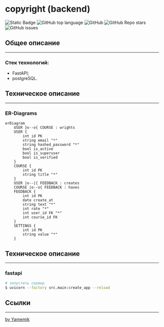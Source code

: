 ﻿# copyright (backend)

![Static Badge](https://img.shields.io/badge/Yamemik-copyright)
![GitHub top language](https://img.shields.io/github/languages/top/Yamemik/copyright)
![GitHub](https://img.shields.io/github/license/Yamemik/copyright)
![GitHub Repo stars](https://img.shields.io/github/stars/Yamemik/copyright)
![GitHub issues](https://img.shields.io/github/issues/Yamemik/copyright)


## Общее описание
_____

### Стек технологий:
  - FastAPI;
  - postgreSQL.

## Техническое описание
_____

### ER-Diagrams
```mermaid
erDiagram
    USER }o--o{ COURSE : wrights    
    USER {
        int id PK      
        string email "*"
        string hashed_password "*"
        bool is_active
        bool is_superuser
        bool is_verified        
    }
    COURSE {
        int id PK
        string title "*"               
    }
    USER |o--|{ FEEDBACK : creates
    COURSE |o--o{ FEEDBACK : haves
    FEEDBACK {
        int id PK
        date create_at
        string text "*"
        int rate "*"
        int user_id FK "*"
        int course_id FK
    }
    SETTINGS {
        int id PK
        string value "*"
    }
```


## Техническое описание
_____

### fastapi
```bash
# запустить сервер
$ uvicorn --factory src.main:create_app --reload
```

## Ссылки
_____
[by Yamemik](https://github.com/Yamemik)
